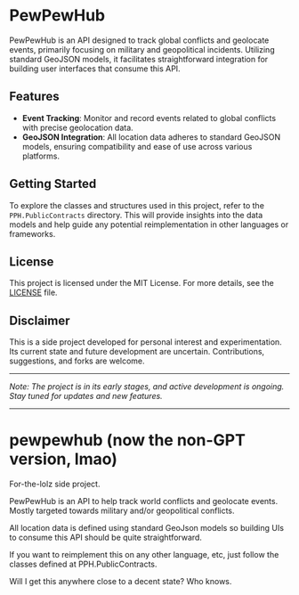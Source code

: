 # PewPewHub

PewPewHub is an API designed to track global conflicts and geolocate events, primarily focusing on military and geopolitical incidents. Utilizing standard GeoJSON models, it facilitates straightforward integration for building user interfaces that consume this API.

## Features

- **Event Tracking**: Monitor and record events related to global conflicts with precise geolocation data.
- **GeoJSON Integration**: All location data adheres to standard GeoJSON models, ensuring compatibility and ease of use across various platforms.

## Getting Started

To explore the classes and structures used in this project, refer to the `PPH.PublicContracts` directory. This will provide insights into the data models and help guide any potential reimplementation in other languages or frameworks.

## License

This project is licensed under the MIT License. For more details, see the [LICENSE](https://github.com/jmolla31/pewpewhub/blob/master/LICENSE) file.

## Disclaimer

This is a side project developed for personal interest and experimentation. Its current state and future development are uncertain. Contributions, suggestions, and forks are welcome.

---

*Note: The project is in its early stages, and active development is ongoing. Stay tuned for updates and new features.*



---

# pewpewhub (now the non-GPT version, lmao)

For-the-lolz side project.

PewPewHub is an API to help track world conflicts and geolocate events. Mostly targeted towards military and/or geopolitical conflicts.

All location data is defined using standard GeoJson models so building UIs to consume this API should be quite straightforward.

If you want to reimplement this on any other language, etc, just follow the classes defined at PPH.PublicContracts.

Will I get this anywhere close to a decent state? Who knows. 
